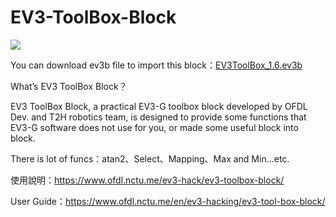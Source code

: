 # EV3-ToolBox-Block

![](https://www.ofdl.nctu.me/wp-content/uploads/2019/04/EV3_ToolBox_OFDL.jpg)

You can download ev3b file to import this block：[EV3ToolBox_1.6.ev3b](https://github.com/a10036gt/EV3-ToolBox-Block/releases/download/v1.6/EV3ToolBox_1.6.ev3b)

What’s EV3 ToolBox Block？

EV3 ToolBox Block, a practical EV3-G toolbox block developed by OFDL Dev. and T2H robotics team, is designed to provide some functions that EV3-G software does not use for you, or made some useful block into block.

There is lot of funcs：atan2、Select、Mapping、Max and Min...etc.

使用說明：https://www.ofdl.nctu.me/ev3-hack/ev3-toolbox-block/

User Guide：https://www.ofdl.nctu.me/en/ev3-hacking/ev3-tool-box-block/
